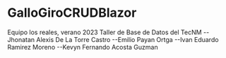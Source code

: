 # GalloGiroCRUDBlazor
Equipo los reales, verano 2023 Taller de Base de Datos del TecNM
--Jhonatan Alexis De La Torre Castro
--Emilio Payan Ortga
--Ivan Eduardo Ramirez Moreno
--Kevyn Fernando Acosta Guzman
